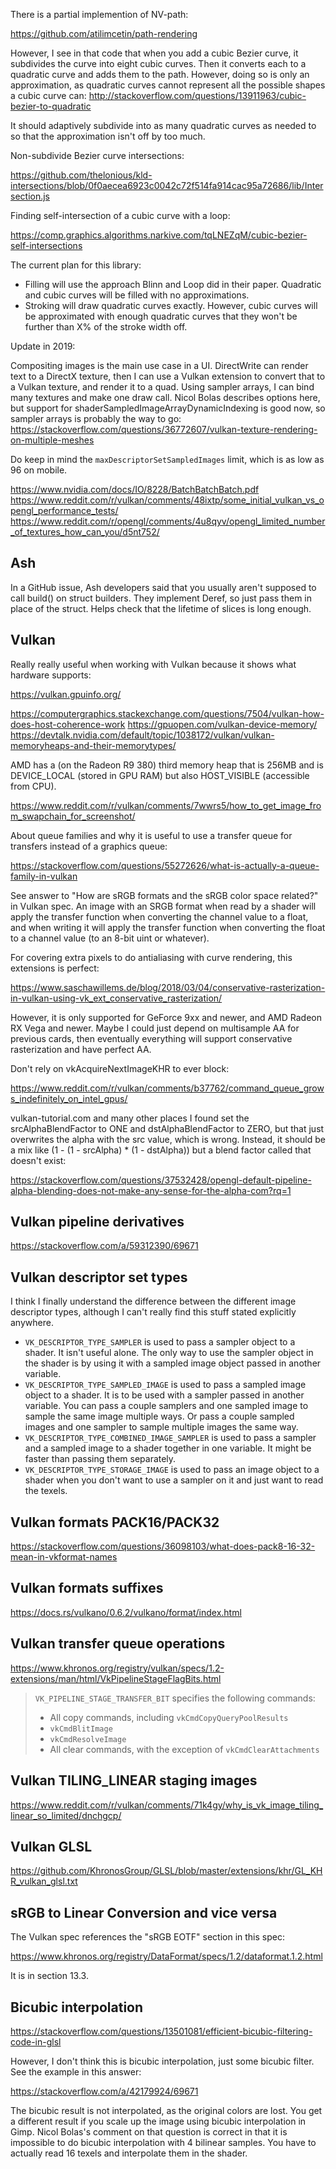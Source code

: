 
There is a partial implemention of NV-path:

https://github.com/atilimcetin/path-rendering

However, I see in that code that when you add a cubic Bezier curve, it subdivides the curve into
eight cubic curves. Then it converts each to a quadratic curve and adds them to the path. However,
doing so is only an approximation, as quadratic curves cannot represent all the possible shapes
a cubic curve can:
http://stackoverflow.com/questions/13911963/cubic-bezier-to-quadratic

It should adaptively subdivide into as many quadratic curves as needed to so that the
approximation isn't off by too much.

Non-subdivide Bezier curve intersections:

https://github.com/thelonious/kld-intersections/blob/0f0aecea6923c0042c72f514fa914cac95a72686/lib/Intersection.js

Finding self-intersection of a cubic curve with a loop:

https://comp.graphics.algorithms.narkive.com/tqLNEZqM/cubic-bezier-self-intersections

The current plan for this library:

- Filling will use the approach Blinn and Loop did in their paper. Quadratic and cubic curves will
  be filled with no approximations.
- Stroking will draw quadratic curves exactly. However, cubic curves will be approximated with
  enough quadratic curves that they won't be further than X% of the stroke width off.

Update in 2019:

Compositing images is the main use case in a UI. DirectWrite can render text to a DirectX texture, then I can use a Vulkan extension to convert that to a Vulkan texture, and render it to a quad. Using sampler arrays, I can bind many textures and make one draw call. Nicol Bolas describes options here, but support for shaderSampledImageArrayDynamicIndexing is good now, so sampler arrays is probably the way to go: https://stackoverflow.com/questions/36772607/vulkan-texture-rendering-on-multiple-meshes

Do keep in mind the `maxDescriptorSetSampledImages` limit, which is as low as 96 on mobile.


https://www.nvidia.com/docs/IO/8228/BatchBatchBatch.pdf
https://www.reddit.com/r/vulkan/comments/48ixtp/some_initial_vulkan_vs_opengl_performance_tests/
https://www.reddit.com/r/opengl/comments/4u8qyv/opengl_limited_number_of_textures_how_can_you/d5nt752/

## Ash

In a GitHub issue, Ash developers said that you usually aren't supposed to call build() on struct builders. They implement Deref, so just pass them in place of the struct. Helps check that the lifetime of slices is long enough.

## Vulkan

Really really useful when working with Vulkan because it shows what hardware supports:

https://vulkan.gpuinfo.org/

https://computergraphics.stackexchange.com/questions/7504/vulkan-how-does-host-coherence-work
https://gpuopen.com/vulkan-device-memory/
https://devtalk.nvidia.com/default/topic/1038172/vulkan/vulkan-memoryheaps-and-their-memorytypes/

AMD has a (on the Radeon R9 380) third memory heap that is 256MB and is DEVICE_LOCAL (stored in GPU RAM) but also HOST_VISIBLE (accessible from CPU).

https://www.reddit.com/r/vulkan/comments/7wwrs5/how_to_get_image_from_swapchain_for_screenshot/

About queue families and why it is useful to use a transfer queue for transfers instead of a graphics queue:

https://stackoverflow.com/questions/55272626/what-is-actually-a-queue-family-in-vulkan

See answer to "How are sRGB formats and the sRGB color space related?" in Vulkan spec. An image with an SRGB format when read by a shader will apply the transfer function when converting the channel value to a float, and when writing it will apply the transfer function when converting the float to a channel value (to an 8-bit uint or whatever).

For covering extra pixels to do antialiasing with curve rendering, this extensions is perfect:

https://www.saschawillems.de/blog/2018/03/04/conservative-rasterization-in-vulkan-using-vk_ext_conservative_rasterization/

However, it is only supported for GeForce 9xx and newer, and AMD Radeon RX Vega and newer. Maybe I could just depend on multisample AA for previous cards, then eventually everything will support conservative rasterization and have perfect AA.

Don't rely on vkAcquireNextImageKHR to ever block:

https://www.reddit.com/r/vulkan/comments/b37762/command_queue_grows_indefinitely_on_intel_gpus/

vulkan-tutorial.com and many other places I found set the srcAlphaBlendFactor to ONE and dstAlphaBlendFactor to ZERO, but that just overwrites the alpha with the src value, which is wrong. Instead, it should be a mix like (1 - (1 - srcAlpha) * (1 - dstAlpha)) but a blend factor called that doesn't exist:

https://stackoverflow.com/questions/37532428/opengl-default-pipeline-alpha-blending-does-not-make-any-sense-for-the-alpha-com?rq=1

## Vulkan pipeline derivatives

https://stackoverflow.com/a/59312390/69671

## Vulkan descriptor set types

I think I finally understand the difference between the different image descriptor types, although I can't really find this stuff stated explicitly anywhere.

- `VK_DESCRIPTOR_TYPE_SAMPLER` is used to pass a sampler object to a shader. It isn't useful alone. The only way to use the sampler object in the shader is by using it with a sampled image object passed in another variable.
- `VK_DESCRIPTOR_TYPE_SAMPLED_IMAGE` is used to pass a sampled image object to a shader. It is to be used with a sampler passed in another variable. You can pass a couple samplers and one sampled image to sample the same image multiple ways. Or pass a couple sampled images and one sampler to sample multiple images the same way.
- `VK_DESCRIPTOR_TYPE_COMBINED_IMAGE_SAMPLER` is used to pass a sampler and a sampled image to a shader together in one variable. It might be faster than passing them separately.
- `VK_DESCRIPTOR_TYPE_STORAGE_IMAGE` is used to pass an image object to a shader when you don't want to use a sampler on it and just want to read the texels.

## Vulkan formats PACK16/PACK32

https://stackoverflow.com/questions/36098103/what-does-pack8-16-32-mean-in-vkformat-names

## Vulkan formats suffixes

https://docs.rs/vulkano/0.6.2/vulkano/format/index.html

## Vulkan transfer queue operations

https://www.khronos.org/registry/vulkan/specs/1.2-extensions/man/html/VkPipelineStageFlagBits.html

> `VK_PIPELINE_STAGE_TRANSFER_BIT` specifies the following commands:
>
> - All copy commands, including `vkCmdCopyQueryPoolResults`
> - `vkCmdBlitImage`
> - `vkCmdResolveImage`
> - All clear commands, with the exception of `vkCmdClearAttachments`

## Vulkan TILING_LINEAR staging images

https://www.reddit.com/r/vulkan/comments/71k4gy/why_is_vk_image_tiling_linear_so_limited/dnchgcp/

## Vulkan GLSL

https://github.com/KhronosGroup/GLSL/blob/master/extensions/khr/GL_KHR_vulkan_glsl.txt

## sRGB to Linear Conversion and vice versa

The Vulkan spec references the "sRGB EOTF" section in this spec:

https://www.khronos.org/registry/DataFormat/specs/1.2/dataformat.1.2.html

It is in section 13.3.

## Bicubic interpolation

https://stackoverflow.com/questions/13501081/efficient-bicubic-filtering-code-in-glsl

However, I don't think this is bicubic interpolation, just some bicubic filter. See the example in this answer:

https://stackoverflow.com/a/42179924/69671

The bicubic result is not interpolated, as the original colors are lost. You get a different result if you scale up the image using bicubic interpolation in Gimp. Nicol Bolas's comment on that question is correct in that it is impossible to do bicubic interpolation with 4 bilinear samples. You have to actually read 16 texels and interpolate them in the shader.

